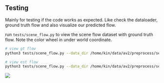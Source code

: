 Testing
---

Mainly for testing if the code works as expected. Like check the dataloader, ground truth flow and also visualize our predicted flow.

run `tests/scene_flow.py` to view the scene flow dataset with ground truth flow. Note the color wheel in under world coordinate.

```bash
# view gt flow
python3 tests/scene_flow.py --data_dir /home/kin/data/av2/preprocess/sensor/mini --flow_mode flow

# view est flow
python3 tests/scene_flow.py --data_dir /home/kin/data/av2/preprocess/sensor/mini --flow_mode flow_est
```

![](../assets/docs/vis_res.png)